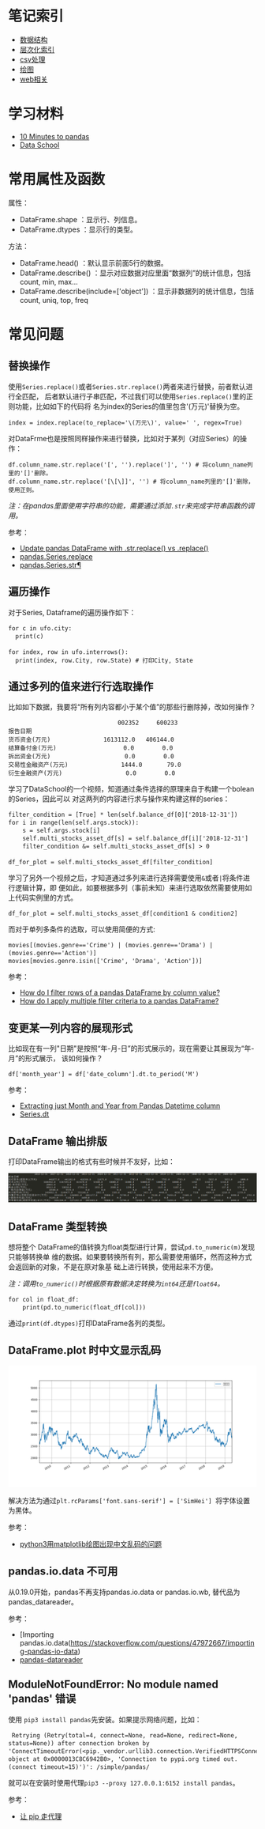 # 笔记索引

- [数据结构](./datastructure/README.md)
- [层次化索引](./hierarchical_index/README.md)
- [csv处理](./csv/README.md)
- [绘图](./plot/README.md)
- [web相关](./web/README.md)

# 学习材料

- [10 Minutes to pandas](http://pandas.pydata.org/pandas-docs/stable/getting_started/10min.html)
- [Data School](https://www.youtube.com/channel/UCnVzApLJE2ljPZSeQylSEyg)

# 常用属性及函数

属性：

- DataFrame.shape ：显示行、列信息。
- DataFrame.dtypes ：显示行的类型。

方法：

- DataFrame.head() ：默认显示前面5行的数据。
- DataFrame.describe() ：显示对应数据对应里面“数据列”的统计信息，包括count, min, max...
- DataFrame.describe(include=['object']) ：显示非数据列的统计信息，包括count, uniq, top, freq


# 常见问题

## 替换操作

使用`Series.replace()`或者`Series.str.replace()`两者来进行替换，前者默认进行全匹配，
后者默认进行子串匹配，不过我们可以使用`Series.replace()`里的正则功能，比如如下的代码将
名为index的Series的值里包含'(万元)'替换为空。

```
index = index.replace(to_replace='\(万元\)', value=' ', regex=True)
```

对DataFrme也是按照同样操作来进行替换，比如对于某列（对应Series）的操作：

```
df.column_name.str.replace('[', '').replace(']', '') # 将column_name列里的'[]'删除。
df.column_name.str.replace('[\[\]]', '') # 将column_name列里的'[]'删除，使用正则。
```

*注：在pandas里面使用字符串的功能，需要通过添加`.str`来完成字符串函数的调用。*

参考：

- [Update pandas DataFrame with .str.replace() vs .replace()](https://stackoverflow.com/questions/38117016/update-pandas-dataframe-with-str-replace-vs-replace)
- [pandas.Series.replace](https://pandas.pydata.org/pandas-docs/stable/reference/api/pandas.Series.replace.html)
- [pandas.Series.str¶](https://pandas.pydata.org/pandas-docs/stable/reference/api/pandas.Series.str.html#pandas.Series.str)



## 遍历操作

对于Series, Dataframe的遍历操作如下：

```
for c in ufo.city:
  print(c)

for index, row in ufo.interrows():
  print(index, row.City, row.State) # 打印City, State

```

## 通过多列的值来进行行选取操作

比如如下数据，我要将“所有列内容都小于某个值”的那些行删除掉，改如何操作？

```
                               002352     600233
报告日期
货币资金(万元)               1613112.0   406144.0
结算备付金(万元)                   0.0        0.0
拆出资金(万元)                     0.0        0.0
交易性金融资产(万元)               1444.0       79.0
衍生金融资产(万元)                  0.0        0.0
```

学习了DataSchool的一个视频，知道通过条件选择的原理来自于构建一个bolean的Series，因此可以
对这两列的内容进行求与操作来构建这样的series：

```
filter_condition = [True] * len(self.balance_df[0]['2018-12-31'])
for i in range(len(self.args.stock)):
    s = self.args.stock[i]
    self.multi_stocks_asset_df[s] = self.balance_df[i]['2018-12-31']
    filter_condition &= self.multi_stocks_asset_df[s] > 0

df_for_plot = self.multi_stocks_asset_df[filter_condition]
```

学习了另外一个视频之后，才知道通过多列来进行选择需要使用`&`或者`|`将条件进行逻辑计算，即
便如此，如要根据多列（事前未知）来进行选取依然需要使用如上代码实例里的方式。

```
df_for_plot = self.multi_stocks_asset_df[condition1 & condition2]
```

而对于单列多条件的选取，可以使用简便的方式:

```
movies[(movies.genre=='Crime') | (movies.genre=='Drama') | (movies.genre=='Action')]
movies[movies.genre.isin(['Crime', 'Drama', 'Action'])]
```

参考：

- [How do I filter rows of a pandas DataFrame by column value?](https://www.youtube.com/watch?v=2AFGPdNn4FM)
- [How do I apply multiple filter criteria to a pandas DataFrame?](https://www.youtube.com/watch?v=YPItfQ87qjM)


## 变更某一列内容的展现形式

比如现在有一列"日期"是按照“年-月-日”的形式展示的，现在需要让其展现为“年-月”的形式展示，
该如何操作？

```
df['month_year'] = df['date_column'].dt.to_period('M')
```

参考：

- [Extracting just Month and Year from Pandas Datetime column](https://stackoverflow.com/questions/25146121/extracting-just-month-and-year-from-pandas-datetime-column)
- [Series.dt ](http://pandas.pydata.org/pandas-docs/stable/reference/series.html#api-series-dt)


## DataFrame 输出排版

打印DataFrame输出的格式有些时候并不友好，比如：

![](print_not_aligned.png)

## DataFrame 类型转换

想将整个 DataFrame的值转换为float类型进行计算，尝试`pd.to_numeric(m)`发现只能够转换单
维的数据。如果要转换所有列，那么需要使用循环，然而这种方式会返回新的对象，不是在原对象基
础上进行转换，使用起来不方便。

*注：调用`to_numeric()`时根据原有数据决定转换为`int64`还是`float64`。*

```
for col in float_df:    
    print(pd.to_numeric(float_df[col]))
```

通过`print(df.dtypes)`打印DataFrame各列的类型。

## DataFrame.plot 时中文显示乱码

![](./basics/plot_chinese_messycode.png)

解决方法为通过`plt.rcParams['font.sans-serif'] = ['SimHei'] `将字体设置为黑体。

参考：

- [python3用matplotlib绘图出现中文乱码的问题](https://www.cnblogs.com/Icarus-suixin/p/10641085.html)

## pandas.io.data 不可用

从0.19.0开始，pandas不再支持pandas.io.data or pandas.io.wb, 替代品为pandas_datareader。

参考：

- [Importing pandas.io.data(https://stackoverflow.com/questions/47972667/importing-pandas-io-data)
- [pandas-datareader](https://pandas-datareader.readthedocs.io/en/latest/#)

## ModuleNotFoundError: No module named 'pandas' 错误

使用 `pip3 install pandas`先安装。如果提示网络问题，比如：

```
 Retrying (Retry(total=4, connect=None, read=None, redirect=None, status=None)) after connection broken by 'ConnectTimeoutError(<pip._vendor.urllib3.connection.VerifiedHTTPSConnection object at 0x0000013C8C6942B0>, 'Connection to pypi.org timed out. (connect timeout=15)')': /simple/pandas/
```

就可以在安装时使用代理`pip3 --proxy 127.0.0.1:6152 install pandas`。

参考：

- [让 pip 走代理](https://www.logcg.com/archives/1914.html)

